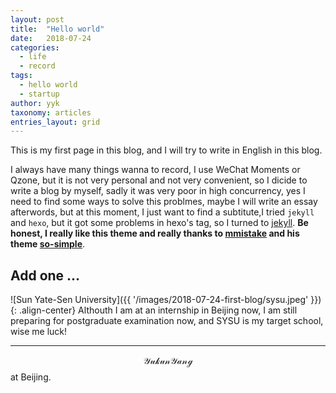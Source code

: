 ```yaml
---
layout: post
title:  "Hello world"
date:   2018-07-24
categories:
  - life
  - record
tags: 
  - hello world
  - startup
author: yyk
taxonomy: articles
entries_layout: grid
---
```

This is my first page in this blog, and I will try to write in English in this blog.

I always have many things wanna to record, I use WeChat Moments or Qzone, but it is not very personal and not very convenient, so I dicide to write a blog by myself, sadly it was very poor in high concurrency, yes I need to find some ways to solve this problmes, maybe I will write an essay afterwords, but at this moment, I just want to find a subtitute,I tried `jekyll` and `hexo`, but it got some problems in hexo's tag, so I turned to [jekyll](https://jekyllrb.com/). **Be honest, I really like this theme and really thanks to [mmistake](https://github.com/mmistakes) and his theme [so-simple](https://github.com/mmistakes/so-simple-theme)**.

## Add one ...
![Sun Yate-Sen University]({{ '/images/2018-07-24-first-blog/sysu.jpeg' }}){: .align-center} Althouth I am at an internship in Beijing now,  I am still preparing for postgraduate examination now, and SYSU is my target school, wise me luck!

- - -
$$\mathcal{Yukun Yang}$$ at Beijing.
